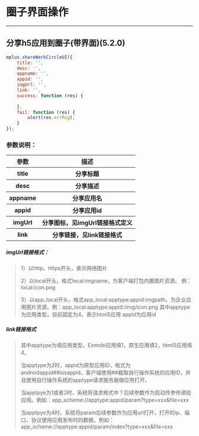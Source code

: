 #  圈子界面操作

---

<h2 id="cid_0">分享h5应用到圈子(带界面)(5.2.0)</h2>

```JavaScript
mplus.shareWorkCircleUI({
    title: '',
    desc: '',
    appname: '',
    appid: '',
    imgUrl: '',
    link: '',
    success: function (res) {
        
    },
	fail: function (res) {
        alert(res.errMsg);
    }
});

```

### 参数说明：

<table>
  <tr>
    <th>参数</th>
    <th>描述</th>
  </tr>
  <tr>
    <th>title</th>
    <th>分享标题</th>
  </tr>
    <tr>
    <th>desc</th>
    <th>分享描述</th>
  </tr>
  <tr>
    <th>appname</th>
    <th>分享应用名</th>
  </tr>
    <tr>
    <th>appid</th>
    <th>分享应用id</th>
  </tr>
  <tr>
    <th>imgUrl</th>
    <th>分享图标，见imgUrl链接格式定义</th>
  </tr>
    <tr>
    <th>link</th>
    <th>分享链接，见link链接格式</th>
  </tr>
</table>


##### imgUrl链接格式：

>1）以http、https开头，表示网络图片
>
>2）以local开头，格式local:imgname，为客户端打包内置图片资源。
例：local:icon.png
>
>3）以app_local开头，格式app_local:apptype:appid:imgpath，为企业应用图片资源。例：app_local:apptype:appid:/img/icon.png
其中apptype为应用类型，目前固定为4，表示html5应用
appid为应用id
>

##### link链接格式
>其中apptype为填应用类型，Exmobi应用填1，原生应用填2，html5应用填4。
>
>当apptype为2时，appid为原型应用ID，格式为androidappid##iosappid，客户端使用##截取自行操作系统的应用ID，并且使用自行操作系统的apptype请求服务器做应用打开。
>
>当apptpye为1或者2时，系统将请求格式中？后续参数作为启动传参传递给应用。例如：app_scheme://apptype:appid/param?type=xxx&file=xxx
>
>当apptpye为4时，系统将param后续参数作为应用url打开，打开的ip、端口、协议使用应用发布时的数据。例如：app_scheme://apptype:appid/param/index?type=xxx&file=xxx
>